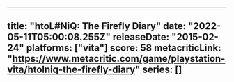 
---
title: "htoL#NiQ: The Firefly Diary"
date: "2022-05-11T05:00:08.255Z"
releaseDate: "2015-02-24"
platforms: ["vita"]
score: 58
metacriticLink: "https://www.metacritic.com/game/playstation-vita/htolniq-the-firefly-diary"
series: []
---
